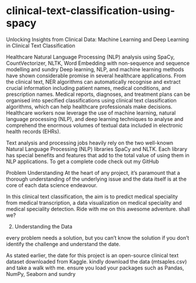 # clinical-text-classification-using-spacy
Unlocking Insights from Clinical Data: Machine Learning and Deep Learning in Clinical Text Classification


Healthcare Natural Language Processing (NLP) analysis using SpaCy, CountVectorizer, NLTK, Word Embedding with non-sequence and sequence modelling and sundry
Deep learning, NLP, and machine learning methods have shown considerable promise in several healthcare applications. From the clinical text, NER algorithms can automatically recognise and extract crucial information including patient names, medical conditions, and prescription names. Medical reports, diagnoses, and treatment plans can be organised into specified classifications using clinical text classification algorithms, which can help healthcare professionals make decisions. Healthcare workers now leverage the use of machine learning, natural language processing (NLP), and deep learning techniques to analyse and comprehend the enormous volumes of textual data included in electronic health records (EHRs).

Text analysis and processing jobs heavily rely on the two well-known Natural Language Processing (NLP) libraries SpaCy and NLTK. Each library has special benefits and features that add to the total value of using them in NLP applications. To get a complete code check out my GitHub

Problem Understanding
At the heart of any project, it’s paramount that a thorough understanding of the underlying issue and the data itself is at the core of each data science endeavour.

In this clinical text classification, the aim is to predict medical speciality from medical transcription, a data visualization on medical speciality and medical speciality detection. Ride with me on this awesome adventure. shall we?

2. Understanding the Data

every problem needs a solution, but you can’t know the solution if you don’t identify the challenge and understand the date.

As stated earlier, the date for this project is an open-source clinical text dataset downloaded from Kaggle. kindly download the data (mtsaples.csv) and take a walk with me. ensure you load your packages such as Pandas, NumPy, Seaborn and sundry
